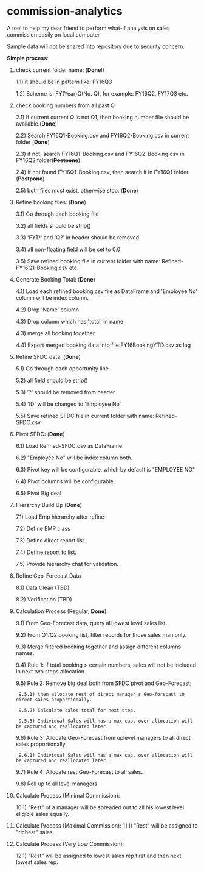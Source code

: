 # commission-analytics
A tool to help my dear friend to perform what-if analysis on sales commission easily on local computer

Sample data will not be shared into repository due to security concern.

**Simple process**:

1) check current folder name: (**Done**!)

    1.1) it should be in pattern like: FY16Q3
    
    1.2) Scheme is: FY(Year)Q(No. Q), for example: FY16Q2, FY17Q3 etc.
    
2) check booking numbers from all past Q

    2.1) If current current Q is not Q1, then booking number file should be available.(**Done**)
    
    2.2) Search FY16Q1-Booking.csv and FY16Q2-Booking.csv in current folder (**Done**)
    
    2.3) if not, search FY16Q1-Booking.csv and FY16Q2-Booking.csv in FY16Q2 folder(**~~Postpone~~**)
    
    2.4) if not found FY16Q1-Booking.csv, then search it in FY16Q1 folder.(**~~Postpone~~**)
    
    2.5) both files must exist, otherwise stop. (**Done**)
    
3) Refine booking files: (**Done**)

    3.1) Go through each booking file
    
    3.2) all fields should be strip()
    
    3.3) 'FY1?' and 'Q?' in header should be removed.
    
    3.4) all non-floating field will be set to 0.0
    
    3.5) Save refined booking file in current folder with name: Refined-FY16Q1-Booking.csv etc.
    
4) Generate Booking Total: (**Done**)

    4.1) Load each refined booking csv file as DataFrame and 'Employee No' column will be index column.
    
    4.2) Drop 'Name' column
    
    4.3) Drop column which has 'total' in name
    
    4.3) merge all booking together
    
    4.4) Export merged booking data into file:FY16BookingYTD.csv as log
    
5) Refine SFDC data: (**Done**)

    5.1) Go through each opportunity line
    
    5.2) all field should be strip()
    
    5.3) '?' should be removed from header
    
    5.4) 'ID' will be changed to 'Employee No'
    
    5.5) Save refined SFDC file in current folder with name: Refined-SFDC.csv
    
6) Pivot SFDC: (**Done**)

    6.1) Load Refined-SFDC.csv as DataFrame
    
    6.2) "Employee No" will be index column both.
    
    6.3) Pivot key will be configurable, which by default is "EMPLOYEE NO"
    
    6.4) Pivot columns will be configurable.
    
    6.5) Pivot Big deal
    
7) Hierarchy Build Up (**Done**)
    
    7.1) Load Emp hierarchy after refine
    
    7.2) Define EMP class
    
    7.3) Define direct report list.
    
    7.4) Define report to list.
    
    7.5) Provide hierarchy chat for validation.

8) Refine Geo-Forecast Data

    8.1) Data Clean (TBD)
    
    8.2) Verification (TBD)
    
9) Calculation Process (Regular, **Done**):
    
    9.1) From Geo-Forecast data, query all lowest level sales list.
    
    9.2) From Q1/Q2 booking list, filter records for those sales man only.
    
    9.3) Merge filtered booking together and assign different columns names.
    
    9.4) Rule 1: if total booking > certain numbers, sales will not be included in next two steps allocation.
    
    9.5) Rule 2: Remove big deal both from SFDC pivot and Geo-Forecast; 
    
        9.5.1) then allocate rest of direct manager's Geo-forecast to direct sales proportionally.
        
        9.5.2) Calculate sales total for next step.
        
        9.5.3) Individual Sales will has a max cap. over allocation will be captured and reallocated later.
    
    9.6) Rule 3: Allocate Geo-Forecast from uplevel managers to all direct sales proportionally.
        
        9.6.1) Individual Sales will has a max cap. over allocation will be captured and reallocated later.
    
    9.7) Rule 4: Allocate rest Geo-Forecast to all sales.
    
    9.8) Roll up to all level managers
    
    
10) Calculate Process (Minimal Commission):

    10.1) "Rest" of a manager will be spreaded out to all his lowest level eligible sales equally.
    
11) Calculate Process (Maximal Commission):
    11.1) "Rest" will be assigned to "richest" sales.

12) Calculate Process (Very Low Commission):

    12.1) "Rest" will be assigned to lowest sales rep first and then next lowest sales rep.
    

    